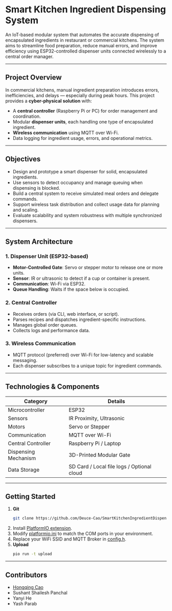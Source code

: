 # Smart Kitchen Ingredient Dispensing System

An IoT-based modular system that automates the accurate dispensing of encapsulated ingredients in restaurant or commercial kitchens. The system aims to streamline food preparation, reduce manual errors, and improve efficiency using ESP32-controlled dispenser units connected wirelessly to a central order manager.

---

## Project Overview

In commercial kitchens, manual ingredient preparation introduces errors, inefficiencies, and delays — especially during peak hours. This project provides a **cyber-physical solution** with:

* A **central controller** (Raspberry Pi or PC) for order management and coordination.
* Modular **dispenser units**, each handling one type of encapsulated ingredient.
* **Wireless communication** using MQTT over Wi-Fi.
* Data logging for ingredient usage, errors, and operational metrics.

---

## Objectives

* Design and prototype a smart dispenser for solid, encapsulated ingredients.
* Use sensors to detect occupancy and manage queuing when dispensing is blocked.
* Build a central system to receive simulated meal orders and delegate commands.
* Support wireless task distribution and collect usage data for planning and scaling.
* Evaluate scalability and system robustness with multiple synchronized dispensers.

---

## System Architecture

### 1. **Dispenser Unit (ESP32-based)**

* **Motor-Controlled Gate**: Servo or stepper motor to release one or more units.
* **Sensor**: IR or ultrasonic to detect if a cup or container is present.
* **Communication**: Wi-Fi via ESP32.
* **Queue Handling**: Waits if the space below is occupied.

### 2. **Central Controller**

* Receives orders (via CLI, web interface, or script).
* Parses recipes and dispatches ingredient-specific instructions.
* Manages global order queues.
* Collects logs and performance data.

### 3. **Wireless Communication**

* MQTT protocol (preferred) over Wi-Fi for low-latency and scalable messaging.
* Each dispenser subscribes to a unique topic for ingredient commands.

---

## Technologies & Components

| Category             | Details                                    |
| -------------------- | ------------------------------------------ |
| Microcontroller      | ESP32                                      |
| Sensors              | IR Proximity, Ultrasonic                   |
| Motors               | Servo or Stepper                           |
| Communication        | MQTT over Wi-Fi                            |
| Central Controller   | Raspberry Pi / Laptop                      |
| Dispensing Mechanism | 3D-Printed Modular Gate                    |
| Data Storage         | SD Card / Local file logs / Optional cloud |

---

## Getting Started

1. **Git**
   ```sh
   git clone https://github.com/Deuce-Cao/SmartKitchenIngredientDispensingSystem.git
   ```
2. Install [PlatformIO extension](https://platformio.org/install/ide?install=vscode). 
3. Modify [platformio.ini](/platformio.ini) to match the COM ports in your environment. 
4. Replace your WiFi SSID and MQTT Broker in [config.h](/src/config.h).
5. **Upload**
   ```sh
   pio run -t upload
   ```

---

## Contributors

* [Hongqing Cao](https://www.github.com/Deuce-Cao)
* Sushant Shailesh Panchal
* Yanyi He
* Yash Parab
